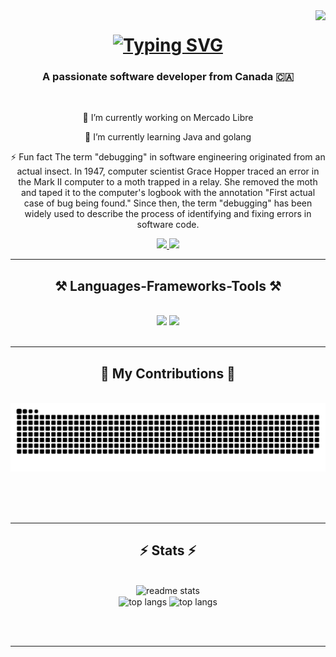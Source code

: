 <img align="right" src="https://visitor-badge.laobi.icu/badge?page_id=Alejandro2097.Alejandro2097" />

<h1 align="center">
    <a href="https://git.io/typing-svg"><img src="https://readme-typing-svg.herokuapp.com?font=Fira+Code&pause=1000&random=false&width=435&lines=Hi+there!;I'm+Alejandro+Huertas;Software+engineer" alt="Typing SVG" /></a>
</h1>

<h3 align="center">A passionate software developer from Canada 🇨🇦</h3>

<br/>

<div align="center">
 
 🔭 I’m currently working on Mercado Libre 
 
 🌱 I’m currently learning Java and golang

⚡ Fun fact The term "debugging" in software engineering originated from an actual insect. In 1947, computer scientist Grace Hopper traced an error in the Mark II computer to a moth trapped in a relay. She removed the moth and taped it to the computer's logbook with the annotation "First actual case of bug being found." Since then, the term "debugging" has been widely used to describe the process of identifying and fixing errors in software code.

 </div>
 
<div align="center"> 

  <a href="https://www.linkedin.com/in/alejandro-huertas73/" target="_blank">
    <img src="https://img.shields.io/badge/LinkedIn-0077B5?style=for-the-badge&logo=linkedin&logoColor=white" target="_blank" />
  </a>
  <a href="https://github.com/Alejandro2097" target="_blank">
     <img src="https://img.shields.io/badge/Portfolio-FF5722?style=for-the-badge&logo=todoist&logoColor=white" target="_blank" /> <!-- sqlite, safari, google-chrome are other good icon options -->
  </a>
</div>

 <hr/>
 
<h2 align="center">⚒️ Languages-Frameworks-Tools ⚒️</h2>
<br/>
<div align="center">
    <img src="https://skillicons.dev/icons?i=react,bootstrap,mui,html,css,vscode,github,figma,tailwind,git,r" />
    <img src="https://skillicons.dev/icons?i=nodejs,python,javascript,typescript,express,firebase,mongodb,c,java,nextjs,mysql,flask,go" /><br>
</div>

<br/>
<hr/>

<div align="center">
  <h2>🐍 My Contributions 🐍</h2>
  <br>
  <img alt="snake eating my contributions" src="https://raw.githubusercontent.com/Alejandro2097/Alejandro2097/output/github-contribution-grid-snake.svg" />
  
  <br/><br/><br/>
</div>

<hr/>

<h2 align="center">⚡ Stats ⚡</h2>
<br>
<div align=center>
  <img width=390 src="https://github-readme-stats.vercel.app/api?username=Alejandro2097&theme=dark&show_icons=true&hide_border=true&count_private=true" alt="readme stats" />
  <br/>
  <img width=390 align="center" src="https://github-readme-streak-stats.herokuapp.com/?user=Alejandro2097&theme=dark&hide_border=true" alt="top langs" />
  <img width=390 align="center" src="https://github-readme-stats.vercel.app/api/top-langs/?username=Alejandro2097&theme=dark&show_icons=true&hide_border=true&layout=compact" alt="top langs" />
</div>

<br/><br/>

<hr/>

<br/>


<br/>

